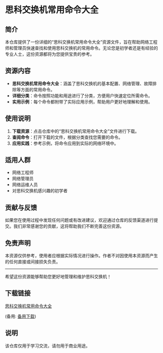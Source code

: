 # 思科交换机常用命令大全

## 简介
本仓库提供了一份详细的“思科交换机常用命令大全”资源文件，旨在帮助网络工程师和管理员快速查找和使用思科交换机的常用命令。无论您是初学者还是有经验的专业人士，这份资源都将为您提供宝贵的参考。

## 资源内容
- **思科交换机常用命令大全**：涵盖了思科交换机的基本配置、网络管理、故障排除等方面的常用命令。
- **详细分类**：命令按照功能和用途进行了分类，方便用户快速定位所需命令。
- **实用示例**：每个命令都附带了实际应用示例，帮助用户更好地理解和使用。

## 使用说明
1. **下载资源**：点击仓库中的“思科交换机常用命令大全”文件进行下载。
2. **查阅命令**：打开下载的文件，根据分类查找您需要的命令。
3. **应用实践**：参考示例，将命令应用到实际的网络环境中。

## 适用人群
- 网络工程师
- 网络管理员
- 网络运维人员
- 对思科交换机感兴趣的初学者

## 贡献与反馈
如果您在使用过程中发现任何问题或有改进建议，欢迎通过仓库的反馈渠道进行提交。我们非常感谢您的贡献，这将帮助我们不断完善这份资源。

## 免责声明
本资源仅供参考，使用者应根据实际情况进行操作。作者不对因使用本资源而产生的任何直接或间接损失负责。

---

希望这份资源能够帮助您更好地管理和维护思科交换机！

## 下载链接
[思科交换机常用命令大全](https://pan.quark.cn/s/96935c4f62cb) 

(备用: [备用下载](https://pan.baidu.com/s/1YzmwdDFFoOrrskprqJikeA?pwd=1234))

## 说明

该仓库仅用于学习交流，请勿用于商业用途。
